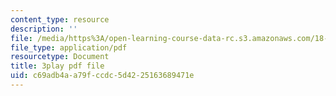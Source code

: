 ```yaml
---
content_type: resource
description: ''
file: /media/https%3A/open-learning-course-data-rc.s3.amazonaws.com/18-06-linear-algebra-spring-2010/c69adb4aa79fccdc5d4225163689471e_JibVXBElKL0.pdf
file_type: application/pdf
resourcetype: Document
title: 3play pdf file
uid: c69adb4a-a79f-ccdc-5d42-25163689471e
---
```

